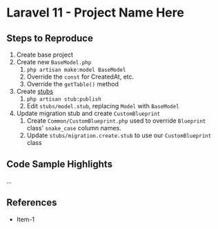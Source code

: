 # Laravel 11 - Project Name Here

## Steps to Reproduce

1. Create base project
2. Create new `BaseModel.php`
   1. `php artisan make:model BaseModel`
   2. Override the `const` for CreatedAt, etc.
   3. Override the `getTable()` method
3. Create [stubs](https://laravel-news.com/customizing-stubs-in-laravel)
   1. `php artisan stub:publish`
   2. Edit `stubs/model.stub`, replacing `Model` with `BaseModel`
4. Update migration stub and create `CustomBlueprint`
   1. Create `Common/CustomBlueprint.php` used to override `Blueprint` class' `snake_case` column names.
   2. Update `stubs/migration.create.stub` to use our `CustomBlueprint` class

## Code Sample Highlights

...

## References

* Item-1
